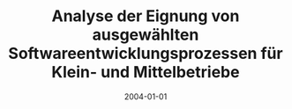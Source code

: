 ---
abstract: ''
authors:
- Norbert Prügl
date: '2004-01-01'
featured: false
links:
- name: Publik
  url: https://publik.tuwien.ac.at/showentry.php?ID=138832&lang=2
publication_types:
- '7'
publishDate: '2004-01-01'
title: Analyse der Eignung von ausgewählten Softwareentwicklungsprozessen für Klein-
  und Mittelbetriebe
url_pdf: ''
---